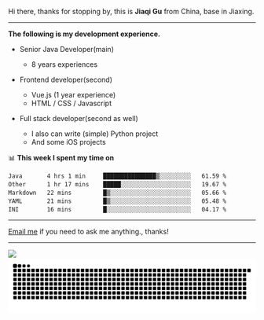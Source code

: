 Hi there, thanks for stopping by, this is **Jiaqi Gu** from China, base in Jiaxing.

---

**The following is my development experience.**

- Senior Java Developer(main)
  - 8 years experiences

- Frontend developer(second)
  - Vue.js (1 year experience)
  - HTML / CSS / Javascript
  
- Full stack developer(second as well)
  - I also can write (simple) Python project
  - And some iOS projects

📊 **This week I spent my time on**
<!--START_SECTION:waka-->

```txt
Java       4 hrs 1 min     ███████████████▒░░░░░░░░░   61.59 %
Other      1 hr 17 mins    █████░░░░░░░░░░░░░░░░░░░░   19.67 %
Markdown   22 mins         █▒░░░░░░░░░░░░░░░░░░░░░░░   05.66 %
YAML       21 mins         █▒░░░░░░░░░░░░░░░░░░░░░░░   05.48 %
INI        16 mins         █░░░░░░░░░░░░░░░░░░░░░░░░   04.17 %
```

<!--END_SECTION:waka-->

---

[Email me](mailto:htk2klwgr@mozmail.com?subject=Hiring_from_GitHub) if you need to ask me anything., thanks!

---

![]( https://visitor-badge.glitch.me/badge?page_id=githubgujiaqi)
![]( https://github.com/droid-Q/droid-Q/raw/output/github-contribution-grid-snake.svg#gh-dark-mode-only)
